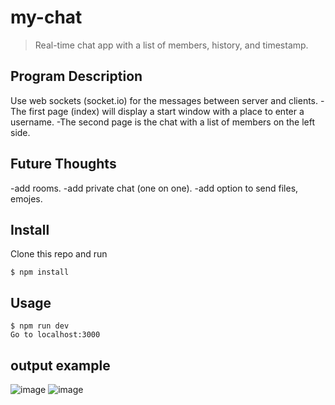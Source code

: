 # my-chat
> Real-time chat app with a list of members, history, and timestamp.


## Program Description
Use web sockets (socket.io) for the messages between server and clients.
-The first page (index) will display a start window with a place to enter a username.
-The second page is the chat with a list of members on the left side.

## Future Thoughts
-add rooms.
-add private chat (one on one).
-add option to send files, emojes.


## Install

Clone this repo and run

```
$ npm install
```


## Usage

```
$ npm run dev
Go to localhost:3000

```

## output example
![image](https://user-images.githubusercontent.com/50173238/149674284-2f827ef0-34b0-460a-ada2-6638161d9a86.png)
![image](https://user-images.githubusercontent.com/50173238/149674302-0bf9dcf0-b869-4602-ad07-54e2dc836993.png)
